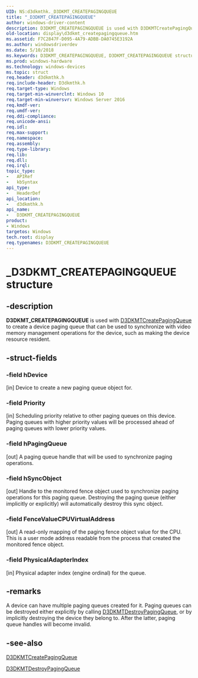 ```yaml
---
UID: NS:d3dkmthk._D3DKMT_CREATEPAGINGQUEUE
title: "_D3DKMT_CREATEPAGINGQUEUE"
author: windows-driver-content
description: D3DKMT_CREATEPAGINGQUEUE is used with D3DKMTCreatePagingQueue to create a device paging queue that can be used to synchronize with video memory management operations for the device, such as making the device resource resident.
old-location: display\d3dkmt_createpagingqueue.htm
ms.assetid: F7C2847F-D095-4A79-ADBB-DA0745E3192A
ms.author: windowsdriverdev
ms.date: 5/10/2018
ms.keywords: D3DKMT_CREATEPAGINGQUEUE, D3DKMT_CREATEPAGINGQUEUE structure [Display Devices], _D3DKMT_CREATEPAGINGQUEUE, d3dkmthk/D3DKMT_CREATEPAGINGQUEUE, display.d3dkmt_createpagingqueue
ms.prod: windows-hardware
ms.technology: windows-devices
ms.topic: struct
req.header: d3dkmthk.h
req.include-header: D3dkmthk.h
req.target-type: Windows
req.target-min-winverclnt: Windows 10
req.target-min-winversvr: Windows Server 2016
req.kmdf-ver: 
req.umdf-ver: 
req.ddi-compliance: 
req.unicode-ansi: 
req.idl: 
req.max-support: 
req.namespace: 
req.assembly: 
req.type-library: 
req.lib: 
req.dll: 
req.irql: 
topic_type:
-	APIRef
-	kbSyntax
api_type:
-	HeaderDef
api_location:
-	d3dkmthk.h
api_name:
-	D3DKMT_CREATEPAGINGQUEUE
product:
- Windows
targetos: Windows
tech.root: display
req.typenames: D3DKMT_CREATEPAGINGQUEUE
---
```


# _D3DKMT_CREATEPAGINGQUEUE structure


## -description


<b>D3DKMT_CREATEPAGINGQUEUE</b> is used with <a href="https://msdn.microsoft.com/library/windows/hardware/dn906771">D3DKMTCreatePagingQueue</a> to create a device paging queue that can be used to synchronize with video memory management operations for the device, such as making the device resource resident.


## -struct-fields




### -field hDevice

[in] Device to create a new paging queue object for.


### -field Priority

[in] Scheduling priority relative to other paging queues on this device. Paging queues with higher priority values will be processed ahead of paging queues with lower priority values.


### -field hPagingQueue

[out] A paging queue handle that will be used to synchronize paging operations.


### -field hSyncObject

[out] Handle to the monitored fence object used to synchronize paging operations for this paging queue. Destroying the paging queue (either implicitly or explicitly) will automatically destroy this sync object.


### -field FenceValueCPUVirtualAddress

[out] A read-only mapping of the paging fence object value for the CPU. This is a user mode address readable from the process that created the monitored fence object.


### -field PhysicalAdapterIndex

[in] Physical adapter index (engine ordinal) for the queue.


## -remarks



A device can have multiple paging queues created for it. Paging queues can be destroyed either explicitly by calling <a href="https://msdn.microsoft.com/library/windows/hardware/dn906773">D3DKMTDestroyPagingQueue</a>, or by implicitly destroying the device they belong to. After the latter, paging queue handles will become invalid.




## -see-also




<a href="https://msdn.microsoft.com/library/windows/hardware/dn906771">D3DKMTCreatePagingQueue</a>



<a href="https://msdn.microsoft.com/library/windows/hardware/dn906773">D3DKMTDestroyPagingQueue</a>
 

 

